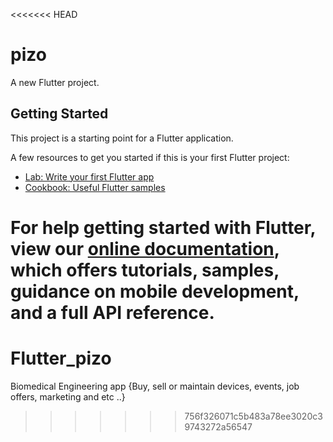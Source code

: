 <<<<<<< HEAD
# pizo

A new Flutter project.

## Getting Started

This project is a starting point for a Flutter application.

A few resources to get you started if this is your first Flutter project:

- [Lab: Write your first Flutter app](https://flutter.dev/docs/get-started/codelab)
- [Cookbook: Useful Flutter samples](https://flutter.dev/docs/cookbook)

For help getting started with Flutter, view our
[online documentation](https://flutter.dev/docs), which offers tutorials,
samples, guidance on mobile development, and a full API reference.
=======
# Flutter_pizo
Biomedical Engineering app {Buy, sell or maintain devices, events, job offers, marketing and etc ..}
>>>>>>> 756f326071c5b483a78ee3020c39743272a56547
